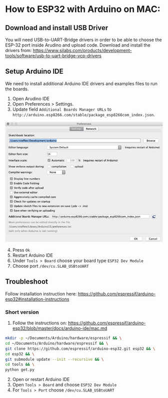 # How to ESP32 with Arduino on MAC:


## Download and install USB Driver
You will need USB-to-UART-Bridge drivers in order to be able to choose the ESP-32 port inside Arudino and upload code. Download and install the drivers from:  https://www.silabs.com/products/development-tools/software/usb-to-uart-bridge-vcp-drivers


## Setup Arduino IDE
We need to install additional Arduino IDE drivers and examples files to run the boards.
1. Open Arudino IDE
2. Open Preferences > Settings.
3. Update field `Additional Boards Manager URLs` to `http://arduino.esp8266.com/stable/package_esp8266com_index.json`.

![Screenshot](screenshot_arduino.png)

4. Press `Ok`
5. Restart Arduino IDE
6. Under `Tools > Board` choose your board type `ESP32 Dev Module`
7. Choose port `/dev/cu.SLAB_USBtoUART`


## Troubleshoot
Follow installation instruction here:
https://github.com/espressif/arduino-esp32#installation-instructions

### Short version

1. Follow the instructions on: https://github.com/espressif/arduino-esp32/blob/master/docs/arduino-ide/mac.md

```bash
mkdir -p ~/Documents/Arduino/hardware/espressif && \
cd ~/Documents/Arduino/hardware/espressif && \
git clone https://github.com/espressif/arduino-esp32.git esp32 && \
cd esp32 && \
git submodule update --init --recursive && \
cd tools && \
python get.py
```

2. Open or restart Arduino IDE
3. Open `Tools > Board` and choose `ESP32 Dev Module`
4. For `Tools > Port` choose `/dev/cu.SLAB_USBtoUART`
